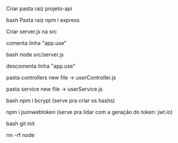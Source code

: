 Criar pasta raiz projeto-api

bash
Pasta raiz
npm i express

Criar server.js na src

comenta linha "app.use"

bash
node src/server.js

descomenta linha "app.use"

pasta controllers
new file -> userController.js

pasta service
new file -> userService.js


bash
npm i bcrypt 
(serve pra criar os hashs)

npm i jsonwebtoken
(serve pra lidar com a geração do token: jwt.io)


bash 
git init

rm -rf node 
